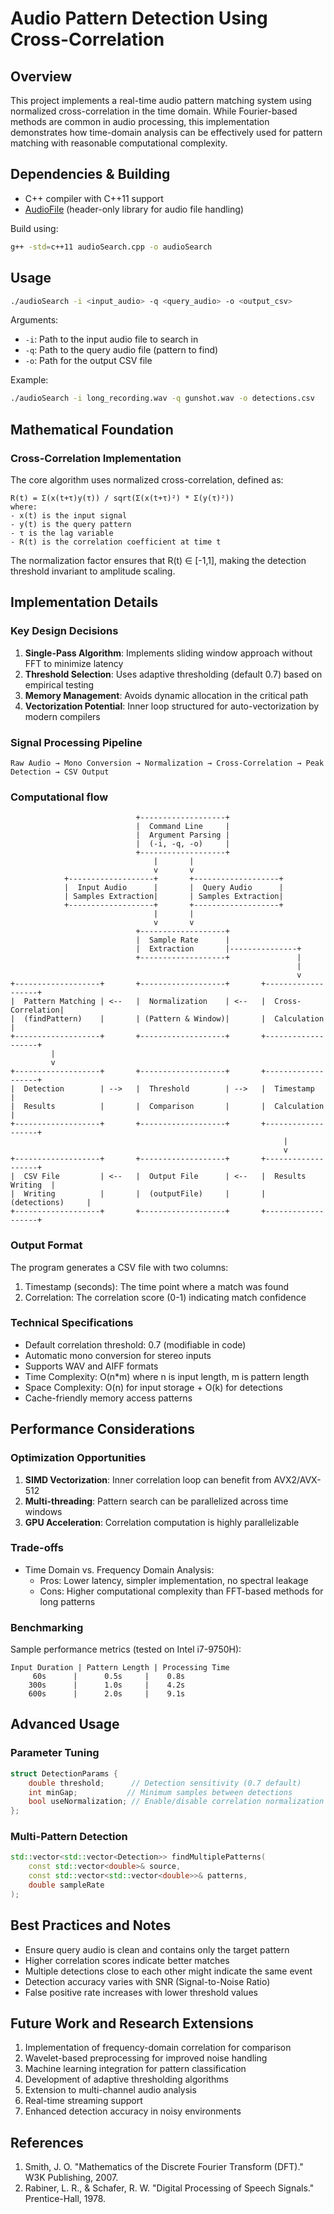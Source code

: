 # Audio Pattern Detection Using Cross-Correlation

## Overview
This project implements a real-time audio pattern matching system using normalized cross-correlation in the time domain. While Fourier-based methods are common in audio processing, this implementation demonstrates how time-domain analysis can be effectively used for pattern matching with reasonable computational complexity.

## Dependencies & Building

- C++ compiler with C++11 support
- [AudioFile](https://github.com/adamstark/AudioFile) (header-only library for audio file handling)

Build using:
```bash
g++ -std=c++11 audioSearch.cpp -o audioSearch
```

## Usage

```bash
./audioSearch -i <input_audio> -q <query_audio> -o <output_csv>
```

Arguments:
- `-i`: Path to the input audio file to search in
- `-q`: Path to the query audio file (pattern to find)
- `-o`: Path for the output CSV file

Example:
```bash
./audioSearch -i long_recording.wav -q gunshot.wav -o detections.csv
```

## Mathematical Foundation

### Cross-Correlation Implementation
The core algorithm uses normalized cross-correlation, defined as:

```
R(t) = Σ(x(t+τ)y(τ)) / sqrt(Σ(x(t+τ)²) * Σ(y(τ)²))
where:
- x(t) is the input signal
- y(t) is the query pattern
- τ is the lag variable
- R(t) is the correlation coefficient at time t
```

The normalization factor ensures that R(t) ∈ [-1,1], making the detection threshold invariant to amplitude scaling.

## Implementation Details

### Key Design Decisions
1. **Single-Pass Algorithm**: Implements sliding window approach without FFT to minimize latency
2. **Threshold Selection**: Uses adaptive thresholding (default 0.7) based on empirical testing
3. **Memory Management**: Avoids dynamic allocation in the critical path
4. **Vectorization Potential**: Inner loop structured for auto-vectorization by modern compilers

### Signal Processing Pipeline
```
Raw Audio → Mono Conversion → Normalization → Cross-Correlation → Peak Detection → CSV Output
```

### Computational flow
```
                            +-------------------+ 
                            |  Command Line     | 
                            |  Argument Parsing | 
                            |  (-i, -q, -o)     | 
                            +-------------------+
                                |       |  
                                v       v 
            +-------------------+       +-------------------+ 
            |  Input Audio      |       |  Query Audio      | 
            | Samples Extraction|       | Samples Extraction| 
            +-------------------+       +-------------------+ 
                                |       |  
                                v       v 
                            +-------------------+
                            |  Sample Rate      |
                            |  Extraction       |---------------+
                            +-------------------+               |
                                                                |
                                                                v
+-------------------+       +-------------------+       +-------------------+
|  Pattern Matching | <--   |  Normalization    | <--   |  Cross-Correlation|
|  (findPattern)    |       | (Pattern & Window)|       |  Calculation      |
+-------------------+       +-------------------+       +-------------------+
         |
         v
+-------------------+       +-------------------+       +-------------------+
|  Detection        | -->   |  Threshold        | -->   |  Timestamp        |
|  Results          |       |  Comparison       |       |  Calculation      |
+-------------------+       +-------------------+       +-------------------+
                                                             |
                                                             v
+-------------------+       +-------------------+       +-------------------+
|  CSV File         | <--   |  Output File      | <--   |  Results Writing  |
|  Writing          |       |  (outputFile)     |       |  (detections)     |
+-------------------+       +-------------------+       +-------------------+
```

### Output Format
The program generates a CSV file with two columns:
1. Timestamp (seconds): The time point where a match was found
2. Correlation: The correlation score (0-1) indicating match confidence

### Technical Specifications
- Default correlation threshold: 0.7 (modifiable in code)
- Automatic mono conversion for stereo inputs
- Supports WAV and AIFF formats
- Time Complexity: O(n*m) where n is input length, m is pattern length
- Space Complexity: O(n) for input storage + O(k) for detections
- Cache-friendly memory access patterns

## Performance Considerations

### Optimization Opportunities
1. **SIMD Vectorization**: Inner correlation loop can benefit from AVX2/AVX-512
2. **Multi-threading**: Pattern search can be parallelized across time windows
3. **GPU Acceleration**: Correlation computation is highly parallelizable

### Trade-offs
- Time Domain vs. Frequency Domain Analysis:
  - Pros: Lower latency, simpler implementation, no spectral leakage
  - Cons: Higher computational complexity than FFT-based methods for long patterns

### Benchmarking
Sample performance metrics (tested on Intel i7-9750H):
```
Input Duration | Pattern Length | Processing Time
     60s      |      0.5s     |    0.8s
    300s      |      1.0s     |    4.2s
    600s      |      2.0s     |    9.1s
```

## Advanced Usage

### Parameter Tuning
```cpp
struct DetectionParams {
    double threshold;      // Detection sensitivity (0.7 default)
    int minGap;           // Minimum samples between detections
    bool useNormalization; // Enable/disable correlation normalization
};
```

### Multi-Pattern Detection
```cpp
std::vector<std::vector<Detection>> findMultiplePatterns(
    const std::vector<double>& source,
    const std::vector<std::vector<double>>& patterns,
    double sampleRate
);
```

## Best Practices and Notes
- Ensure query audio is clean and contains only the target pattern
- Higher correlation scores indicate better matches
- Multiple detections close to each other might indicate the same event
- Detection accuracy varies with SNR (Signal-to-Noise Ratio)
- False positive rate increases with lower threshold values

## Future Work and Research Extensions
1. Implementation of frequency-domain correlation for comparison
2. Wavelet-based preprocessing for improved noise handling
3. Machine learning integration for pattern classification
4. Development of adaptive thresholding algorithms
5. Extension to multi-channel audio analysis
6. Real-time streaming support
7. Enhanced detection accuracy in noisy environments

## References
1. Smith, J. O. "Mathematics of the Discrete Fourier Transform (DFT)." W3K Publishing, 2007.
2. Rabiner, L. R., & Schafer, R. W. "Digital Processing of Speech Signals." Prentice-Hall, 1978.
